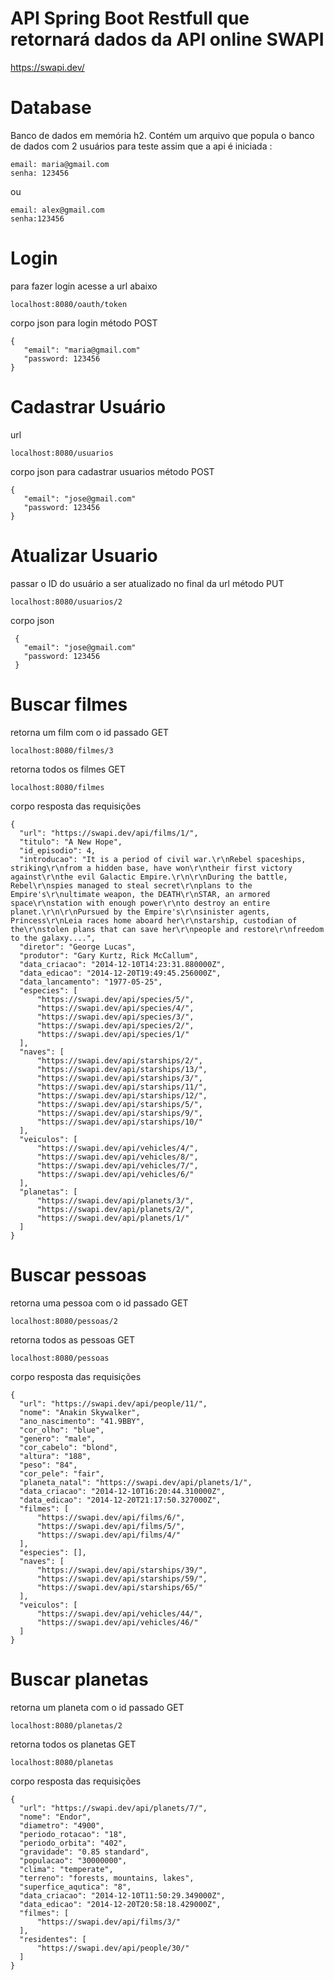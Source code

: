# API Spring Boot Restfull que retornará dados da API online SWAPI
https://swapi.dev/

# Database
Banco de dados em memória h2.
Contém um arquivo que popula o banco de dados com 2 usuários para teste assim que a api é iniciada :
    
    email: maria@gmail.com 
    senha: 123456

ou

    email: alex@gmail.com
    senha:123456
    
# Login
para fazer login acesse a url abaixo

    localhost:8080/oauth/token
    
corpo json para login método POST

    {
       "email": "maria@gmail.com"
       "password: 123456
    }
    
# Cadastrar Usuário
url

    localhost:8080/usuarios
    
corpo json para cadastrar usuarios método POST

    {
       "email": "jose@gmail.com"
       "password: 123456
    }
    
# Atualizar Usuario
passar o ID do usuário a ser atualizado no final da url método PUT

    localhost:8080/usuarios/2    
    
corpo json

     {
       "email": "jose@gmail.com"
       "password: 123456
     }
     
# Buscar filmes
retorna um film com o id passado GET

    localhost:8080/filmes/3
    
retorna todos os filmes GET

    localhost:8080/filmes
    
corpo resposta das requisições

    {
      "url": "https://swapi.dev/api/films/1/",
      "titulo": "A New Hope",
      "id_episodio": 4,
      "introducao": "It is a period of civil war.\r\nRebel spaceships, striking\r\nfrom a hidden base, have won\r\ntheir first victory against\r\nthe evil Galactic Empire.\r\n\r\nDuring the battle, Rebel\r\nspies managed to steal secret\r\nplans to the Empire's\r\nultimate weapon, the DEATH\r\nSTAR, an armored space\r\nstation with enough power\r\nto destroy an entire planet.\r\n\r\nPursued by the Empire's\r\nsinister agents, Princess\r\nLeia races home aboard her\r\nstarship, custodian of the\r\nstolen plans that can save her\r\npeople and restore\r\nfreedom to the galaxy....",
      "diretor": "George Lucas",
      "produtor": "Gary Kurtz, Rick McCallum",
      "data_criacao": "2014-12-10T14:23:31.880000Z",
      "data_edicao": "2014-12-20T19:49:45.256000Z",
      "data_lancamento": "1977-05-25",
      "especies": [
          "https://swapi.dev/api/species/5/",
          "https://swapi.dev/api/species/4/",
          "https://swapi.dev/api/species/3/",
          "https://swapi.dev/api/species/2/",
          "https://swapi.dev/api/species/1/"
      ],
      "naves": [
          "https://swapi.dev/api/starships/2/",
          "https://swapi.dev/api/starships/13/",
          "https://swapi.dev/api/starships/3/",
          "https://swapi.dev/api/starships/11/",
          "https://swapi.dev/api/starships/12/",
          "https://swapi.dev/api/starships/5/",
          "https://swapi.dev/api/starships/9/",
          "https://swapi.dev/api/starships/10/"
      ],
      "veiculos": [
          "https://swapi.dev/api/vehicles/4/",
          "https://swapi.dev/api/vehicles/8/",
          "https://swapi.dev/api/vehicles/7/",
          "https://swapi.dev/api/vehicles/6/"
      ],
      "planetas": [
          "https://swapi.dev/api/planets/3/",
          "https://swapi.dev/api/planets/2/",
          "https://swapi.dev/api/planets/1/"
      ]
    }
    
# Buscar pessoas
retorna uma pessoa com o id passado GET

    localhost:8080/pessoas/2
    
retorna todos as pessoas GET

    localhost:8080/pessoas
    
corpo resposta das requisições

    {
      "url": "https://swapi.dev/api/people/11/",
      "nome": "Anakin Skywalker",
      "ano_nascimento": "41.9BBY",
      "cor_olho": "blue",
      "genero": "male",
      "cor_cabelo": "blond",
      "altura": "188",
      "peso": "84",
      "cor_pele": "fair",
      "planeta_natal": "https://swapi.dev/api/planets/1/",
      "data_criacao": "2014-12-10T16:20:44.310000Z",
      "data_edicao": "2014-12-20T21:17:50.327000Z",
      "filmes": [
          "https://swapi.dev/api/films/6/",
          "https://swapi.dev/api/films/5/",
          "https://swapi.dev/api/films/4/"
      ],
      "especies": [],
      "naves": [
          "https://swapi.dev/api/starships/39/",
          "https://swapi.dev/api/starships/59/",
          "https://swapi.dev/api/starships/65/"
      ],
      "veiculos": [
          "https://swapi.dev/api/vehicles/44/",
          "https://swapi.dev/api/vehicles/46/"
      ]
    }
    
# Buscar planetas
retorna um planeta com o id passado GET

    localhost:8080/planetas/2
    
retorna todos os planetas GET

    localhost:8080/planetas
    
corpo resposta das requisições

    {
      "url": "https://swapi.dev/api/planets/7/",
      "nome": "Endor",
      "diametro": "4900",
      "periodo_rotacao": "18",
      "periodo_orbita": "402",
      "gravidade": "0.85 standard",
      "populacao": "30000000",
      "clima": "temperate",
      "terreno": "forests, mountains, lakes",
      "superfice_aqutica": "8",
      "data_criacao": "2014-12-10T11:50:29.349000Z",
      "data_edicao": "2014-12-20T20:58:18.429000Z",
      "filmes": [
          "https://swapi.dev/api/films/3/"
      ],
      "residentes": [
          "https://swapi.dev/api/people/30/"
      ]
    }
    

    
